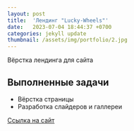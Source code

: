 ```yaml
---
layout: post
title:  'Лендинг "Lucky-Wheels"'
date:   2023-07-04 18:44:37 +0700
categories: jekyll update
thumbnail: /assets/img/portfolio/2.jpg
---
```

Вёрстка лендинга для сайта

## Выполненные задачи
- Вёрстка страницы
- Разработка слайдеров и галлереи

<a href="https://www.lucky-wheels.ru/" target="_blank">Ссылка на сайт</a>
